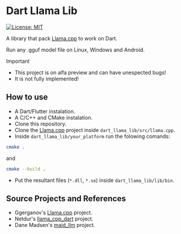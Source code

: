 # Dart Llama Lib

[![License: MIT](https://img.shields.io/badge/license-MIT-blue.svg)](https://opensource.org/licenses/MIT)

A library that pack [Llama.cpp](https://github.com/ggerganov/llama.cpp) to work on Dart.

Run any .gguf model file on Linux, Windows and Android.

> [!IMPORTANT]
- This project is on alfa preview and can have unespected bugs!
- It is not fully implemented!

## How to use

- A Dart/Flutter instalation.
- A C/C++ and CMake instalation. 
- Clone this repository.
- Clone the [Llama.cpp](https://github.com/ggerganov/llama.cpp) project inside `dart_llama_lib/src/llama.cpp`.
- Inside `dart_llama_lib/your_platform` run the folowing comands:

```bash
cmake .
```
and
```bash
cmake --build .
```
- Put the resultant files (`*.dll`, `*.so`) inside `dart_llama_lib/lib/bin`.

## Source Projects and References

- Ggerganov's [Llama.cpp](https://github.com/ggerganov/llama.cpp) project.
- Netdur's [llama_cpp_dart](https://github.com/netdur/llama_cpp_dart) project.
- Dane Madsen's [maid_llm](https://github.com/Mobile-Artificial-Intelligence/maid_llm) project.